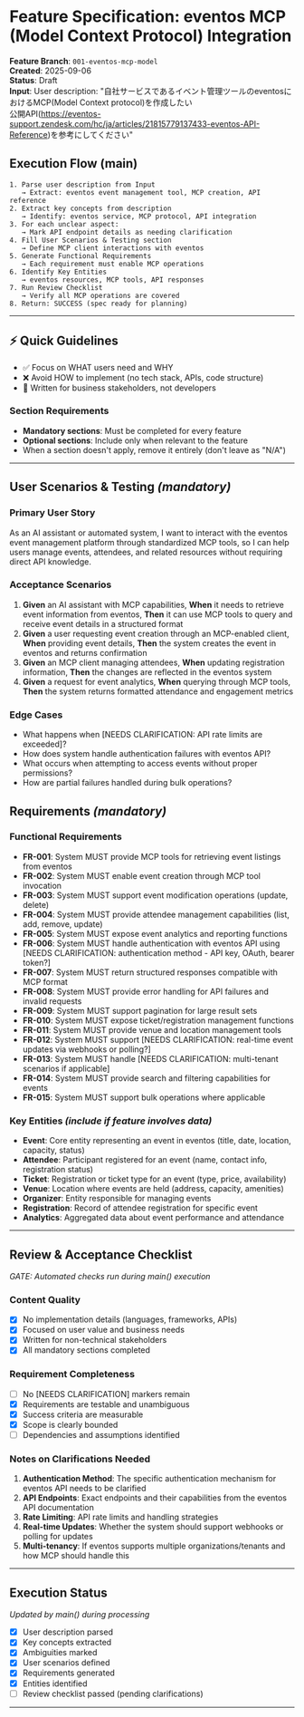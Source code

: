 # Feature Specification: eventos MCP (Model Context Protocol) Integration

**Feature Branch**: `001-eventos-mcp-model`  
**Created**: 2025-09-06  
**Status**: Draft  
**Input**: User description: "自社サービスであるイベント管理ツールのeventosにおけるMCP(Model Context  protocol)を作成したい\
公開API(https://eventos-support.zendesk.com/hc/ja/articles/21815779137433-eventos-API-Reference)を参考にしてください"

## Execution Flow (main)
```
1. Parse user description from Input
   → Extract: eventos event management tool, MCP creation, API reference
2. Extract key concepts from description
   → Identify: eventos service, MCP protocol, API integration
3. For each unclear aspect:
   → Mark API endpoint details as needing clarification
4. Fill User Scenarios & Testing section
   → Define MCP client interactions with eventos
5. Generate Functional Requirements
   → Each requirement must enable MCP operations
6. Identify Key Entities
   → eventos resources, MCP tools, API responses
7. Run Review Checklist
   → Verify all MCP operations are covered
8. Return: SUCCESS (spec ready for planning)
```

---

## ⚡ Quick Guidelines
- ✅ Focus on WHAT users need and WHY
- ❌ Avoid HOW to implement (no tech stack, APIs, code structure)
- 👥 Written for business stakeholders, not developers

### Section Requirements
- **Mandatory sections**: Must be completed for every feature
- **Optional sections**: Include only when relevant to the feature
- When a section doesn't apply, remove it entirely (don't leave as "N/A")

---

## User Scenarios & Testing *(mandatory)*

### Primary User Story
As an AI assistant or automated system, I want to interact with the eventos event management platform through standardized MCP tools, so I can help users manage events, attendees, and related resources without requiring direct API knowledge.

### Acceptance Scenarios
1. **Given** an AI assistant with MCP capabilities, **When** it needs to retrieve event information from eventos, **Then** it can use MCP tools to query and receive event details in a structured format
2. **Given** a user requesting event creation through an MCP-enabled client, **When** providing event details, **Then** the system creates the event in eventos and returns confirmation
3. **Given** an MCP client managing attendees, **When** updating registration information, **Then** the changes are reflected in the eventos system
4. **Given** a request for event analytics, **When** querying through MCP tools, **Then** the system returns formatted attendance and engagement metrics

### Edge Cases
- What happens when [NEEDS CLARIFICATION: API rate limits are exceeded]?
- How does system handle authentication failures with eventos API?
- What occurs when attempting to access events without proper permissions?
- How are partial failures handled during bulk operations?

## Requirements *(mandatory)*

### Functional Requirements
- **FR-001**: System MUST provide MCP tools for retrieving event listings from eventos
- **FR-002**: System MUST enable event creation through MCP tool invocation
- **FR-003**: System MUST support event modification operations (update, delete)
- **FR-004**: System MUST provide attendee management capabilities (list, add, remove, update)
- **FR-005**: System MUST expose event analytics and reporting functions
- **FR-006**: System MUST handle authentication with eventos API using [NEEDS CLARIFICATION: authentication method - API key, OAuth, bearer token?]
- **FR-007**: System MUST return structured responses compatible with MCP format
- **FR-008**: System MUST provide error handling for API failures and invalid requests
- **FR-009**: System MUST support pagination for large result sets
- **FR-010**: System MUST expose ticket/registration management functions
- **FR-011**: System MUST provide venue and location management tools
- **FR-012**: System MUST support [NEEDS CLARIFICATION: real-time event updates via webhooks or polling?]
- **FR-013**: System MUST handle [NEEDS CLARIFICATION: multi-tenant scenarios if applicable]
- **FR-014**: System MUST provide search and filtering capabilities for events
- **FR-015**: System MUST support bulk operations where applicable

### Key Entities *(include if feature involves data)*
- **Event**: Core entity representing an event in eventos (title, date, location, capacity, status)
- **Attendee**: Participant registered for an event (name, contact info, registration status)
- **Ticket**: Registration or ticket type for an event (type, price, availability)
- **Venue**: Location where events are held (address, capacity, amenities)
- **Organizer**: Entity responsible for managing events
- **Registration**: Record of attendee registration for specific event
- **Analytics**: Aggregated data about event performance and attendance

---

## Review & Acceptance Checklist
*GATE: Automated checks run during main() execution*

### Content Quality
- [x] No implementation details (languages, frameworks, APIs)
- [x] Focused on user value and business needs
- [x] Written for non-technical stakeholders
- [x] All mandatory sections completed

### Requirement Completeness
- [ ] No [NEEDS CLARIFICATION] markers remain
- [x] Requirements are testable and unambiguous  
- [x] Success criteria are measurable
- [x] Scope is clearly bounded
- [ ] Dependencies and assumptions identified

### Notes on Clarifications Needed
1. **Authentication Method**: The specific authentication mechanism for eventos API needs to be clarified
2. **API Endpoints**: Exact endpoints and their capabilities from the eventos API documentation
3. **Rate Limiting**: API rate limits and handling strategies
4. **Real-time Updates**: Whether the system should support webhooks or polling for updates
5. **Multi-tenancy**: If eventos supports multiple organizations/tenants and how MCP should handle this

---

## Execution Status
*Updated by main() during processing*

- [x] User description parsed
- [x] Key concepts extracted
- [x] Ambiguities marked
- [x] User scenarios defined
- [x] Requirements generated
- [x] Entities identified
- [ ] Review checklist passed (pending clarifications)

---